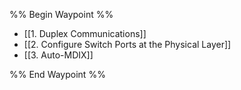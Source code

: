%% Begin Waypoint %%
- [[1. Duplex Communications]]
- [[2. Configure Switch Ports at the Physical Layer]]
- [[3. Auto-MDIX]]

%% End Waypoint %%

